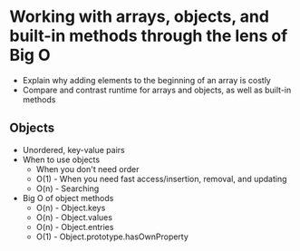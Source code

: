 # Working with arrays, objects, and built-in methods through the lens of Big O

- Explain why adding elements to the beginning of an array is costly
- Compare and contrast runtime for arrays and objects, as well as built-in methods

## Objects

- Unordered, key-value pairs
- When to use objects
  - When you don't need order
  - O(1) - When you need fast access/insertion, removal, and updating
  - O(n) - Searching
- Big O of object methods
  - O(n) - Object.keys
  - O(n) - Object.values
  - O(n) - Object.entries
  - O(1) - Object.prototype.hasOwnProperty